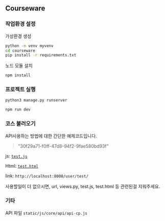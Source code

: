 ## Courseware

### 작업환경 설정

가상환경 생성

```cmd
python -m venv myvenv
cd courseware
pip install -r requirements.txt
```

노드 모듈 설치

```cmd
npm install
```

### 프로젝트 실행

```cmd
python3 manage.py runserver
```

```cmd
npm run dev
```

### 코스 불러오기

API사용하는 방법에 대한 간단한 예제코드입니다.

> "30f29a71-f0ff-47d8-94f2-9fae580bd93f"

js: [`test.js`](./_user/static/js/test.js)

Html: [`test.html`](./_user/templates/_user/test.html)

link: `http://localhost:8000/user/test/`

사용할일이 더 없으시면, url, views.py, test.js, test.html 등 관련된걸 지워주세요.

### 기타

API 파일
`static/js/core/api/api-cp.js`

